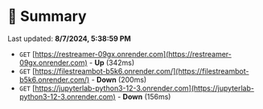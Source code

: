 # 📖 Summary
Last updated: **8/7/2024, 5:38:59 PM**

- `GET` [https://restreamer-09gx.onrender.com](https://restreamer-09gx.onrender.com) - **Up** (342ms)
- `GET` [https://filestreambot-b5k6.onrender.com/](https://filestreambot-b5k6.onrender.com/) - **Down** (200ms)
- `GET` [https://jupyterlab-python3-12-3.onrender.com](https://jupyterlab-python3-12-3.onrender.com) - **Down** (156ms)
